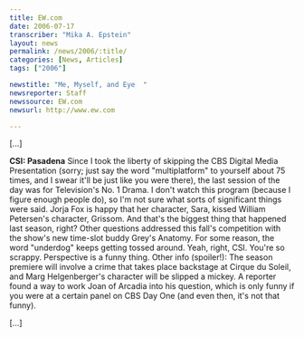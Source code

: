 ```yaml
---
title: EW.com
date: 2006-07-17
transcriber: "Mika A. Epstein"
layout: news
permalink: /news/2006/:title/
categories: [News, Articles]
tags: ["2006"]

newstitle: "Me, Myself, and Eye  "
newsreporter: Staff
newssource: EW.com
newsurl: http://www.ew.com

---
```


[...]

**CSI: Pasadena** Since I took the liberty of skipping the CBS Digital Media Presentation (sorry; just say the word "multiplatform" to yourself about 75 times, and I swear it'll be just like you were there), the last session of the day was for Television's No. 1 Drama. I don't watch this program (because I figure enough people do), so I'm not sure what sorts of significant things were said. Jorja Fox is happy that her character, Sara, kissed William Petersen's character, Grissom. And that's the biggest thing that happened last season, right? Other questions addressed this fall's competition with the show's new time-slot buddy Grey's Anatomy. For some reason, the word "underdog" keeps getting tossed around. Yeah, right, CSI. You're so scrappy. Perspective is a funny thing. Other info (spoiler!): The season premiere will involve a crime that takes place backstage at Cirque du Soleil, and Marg Helgenberger's character will be slipped a mickey. A reporter found a way to work Joan of Arcadia into his question, which is only funny if you were at a certain panel on CBS Day One (and even then, it's not that funny).

[...]
